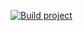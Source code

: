 [![Build project](https://github.com/varia-ict/varia-agile-20C-ryhma-2/actions/workflows/buildAndDeploy.yml/badge.svg)](https://github.com/varia-ict/varia-agile-20C-ryhma-2/actions/workflows/buildAndDeploy.yml)